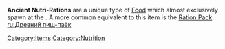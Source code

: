 **Ancient Nutri-Rations** are a unique type of [Food](Food.md "wikilink")
which almost exclusively spawn at the [](Old_Empire_Supply_Outpost.md). A more common
equivalent to this item is the [Ration Pack](Ration_Pack.md "wikilink").
[ru:Древний пищ-паёк](ru:Древний_пищ-паёк "wikilink")

[Category:Items](Category:Items "wikilink")
[Category:Nutrition](Category:Nutrition "wikilink")